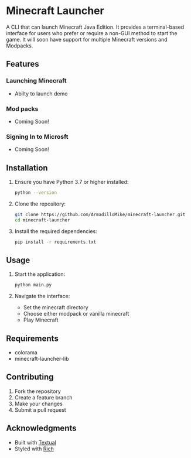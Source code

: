 # Minecraft Launcher

A CLI that can launch Minecraft Java Edition. It provides a terminal-based interface for users who prefer or require a non-GUI method to start the game. It will soon have support for multiple Minecraft versions and Modpacks.

## Features

### Launching Minecraft
- Abilty to launch demo

### Mod packs
- Coming Soon!


### Signing In to Microsft
- Coming Soon!


## Installation

1. Ensure you have Python 3.7 or higher installed:
   ```bash
   python --version
   ```

2. Clone the repository:
   ```bash
   git clone https://github.com/ArmadilloMike/minecraft-launcher.git
   cd minecraft-launcher
   ```

3. Install the required dependencies:
   ```bash
   pip install -r requirements.txt
   ```

## Usage

1. Start the application:
   ```bash
   python main.py
   ```

2. Navigate the interface:
   - Set the minecraft directory
   - Choose either modpack or vanilla minecraft
   - Play Minecraft


## Requirements

- colorama
- minecraft-launcher-lib


## Contributing

1. Fork the repository
2. Create a feature branch
3. Make your changes
4. Submit a pull request

## Acknowledgments

- Built with [Textual](https://github.com/Textualize/textual)
- Styled with [Rich](https://github.com/Textualize/rich)
